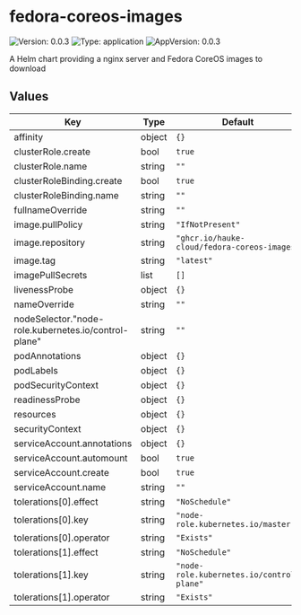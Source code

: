 # fedora-coreos-images

![Version: 0.0.3](https://img.shields.io/badge/Version-0.0.3-informational?style=flat-square) ![Type: application](https://img.shields.io/badge/Type-application-informational?style=flat-square) ![AppVersion: 0.0.3](https://img.shields.io/badge/AppVersion-0.0.3-informational?style=flat-square)

A Helm chart providing a nginx server and Fedora CoreOS images to download

## Values

| Key | Type | Default | Description |
|-----|------|---------|-------------|
| affinity | object | `{}` |  |
| clusterRole.create | bool | `true` |  |
| clusterRole.name | string | `""` |  |
| clusterRoleBinding.create | bool | `true` |  |
| clusterRoleBinding.name | string | `""` |  |
| fullnameOverride | string | `""` |  |
| image.pullPolicy | string | `"IfNotPresent"` |  |
| image.repository | string | `"ghcr.io/hauke-cloud/fedora-coreos-images"` |  |
| image.tag | string | `"latest"` |  |
| imagePullSecrets | list | `[]` |  |
| livenessProbe | object | `{}` |  |
| nameOverride | string | `""` |  |
| nodeSelector."node-role.kubernetes.io/control-plane" | string | `""` |  |
| podAnnotations | object | `{}` |  |
| podLabels | object | `{}` |  |
| podSecurityContext | object | `{}` |  |
| readinessProbe | object | `{}` |  |
| resources | object | `{}` |  |
| securityContext | object | `{}` |  |
| serviceAccount.annotations | object | `{}` |  |
| serviceAccount.automount | bool | `true` |  |
| serviceAccount.create | bool | `true` |  |
| serviceAccount.name | string | `""` |  |
| tolerations[0].effect | string | `"NoSchedule"` |  |
| tolerations[0].key | string | `"node-role.kubernetes.io/master"` |  |
| tolerations[0].operator | string | `"Exists"` |  |
| tolerations[1].effect | string | `"NoSchedule"` |  |
| tolerations[1].key | string | `"node-role.kubernetes.io/control-plane"` |  |
| tolerations[1].operator | string | `"Exists"` |  |
